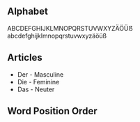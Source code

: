 ## Alphabet

ABCDEFGHIJKLMNOPQRSTUVWXYZÄÖÜẞ  
abcdefghijklmnopqrstuvwxyzäöüß

## Articles

* Der - Masculine
* Die - Feminine
* Das - Neuter

## Word Position Order
